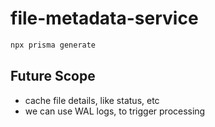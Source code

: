 # file-metadata-service

```js
npx prisma generate
```

## Future Scope

- cache file details, like status, etc
- we can use WAL logs, to trigger processing
